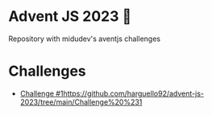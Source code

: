 # Advent JS 2023 🎉
Repository with midudev's aventjs challenges

# Challenges
- [Challenge #1](https://github.com/harguello92/advent-js-2023/tree/main/Challenge%20%231)https://github.com/harguello92/advent-js-2023/tree/main/Challenge%20%231

